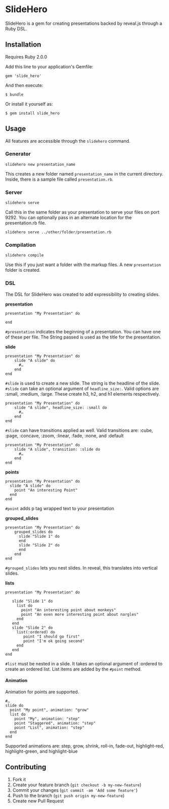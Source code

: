 # SlideHero

SlideHero is a gem for creating presentations backed by reveal.js through a 
Ruby DSL. 

## Installation

Requires Ruby 2.0.0

Add this line to your application's Gemfile:

    gem 'slide_hero'

And then execute:

    $ bundle

Or install it yourself as:

    $ gem install slide_hero

## Usage
All features are accessible through the `slidehero` command.

### Generator

    slidehero new presentation_name
    
This creates a new folder named `presentation_name` in the current directory. Inside, there is a sample file called `presentation.rb`. 

### Server

    slidehero serve
 
Call this in the same folder as your presentation to serve your files on port 9292. You can optionally pass in an alternate location for the presentation.rb file.

    slidehero serve ../other/folder/presentation.rb
    
### Compilation

    slidehero compile
  
Use this if you just want a folder with the markup files. A new `presentation` folder is created.

### DSL

The DSL for SlideHero was created to add expressibility to creating slides.

**presentation**
    
    
    presentation "My Presentation" do
     
    end

`#presentation` indicates the beginning of a presentation. You can have one of these per file. The String passed is used as the title for the presentation.

**slide**

    presentation "My Presentation" do
        slide "A slide" do
          #…
        end
    end
    
`#slide` is used to create a new slide. The string is the headline of the slide. `#slide` can take an optional argument of `headline_size:`. Valid options are :small, :medium, :large. These create h3, h2, and h1 elements respectively.

    presentation "My Presentation" do
        slide "A slide", headline_size: :small do
          #…
        end
    end
    
`#slide` can have transitions applied as well. Valid transitions are: :cube, :page, :concave, :zoom, :linear, :fade, :none, and :default

    presentation "My Presentation" do
        slide "A slide", transition: :slide do
          #…
        end
    end
    
**points**

    presentation "My Presentation" do
      slide "A slide" do
        point "An interesting Point"
      end
    end

`#point` adds p tag wrapped text to your presentation

**grouped_slides**

    presentation "My Presentation" do
        grouped_slides do
          slide "Slide 1" do
          end
          slide "Slide 2" do
          end
        end
    end
    
`#grouped_slides` lets you nest slides. In reveal, this translates into vertical slides.

**lists**


    presentation "My Presentation" do

       slide "Slide 1" do
         list do
           point "An interesting point about monkeys"
           point "An even more interesting point about nargles"
         end
       end
       slide "Slide 2" do
         list(:ordered) do
            point "I should go first"
            point "I'm ok going second"
         end
       end
    end

`#list` must be nested in a slide. It takes an optional argument of :ordered to 
create an ordered list. List items are added by the `#point` method.

#### Animation

Animation for points are supported.

    #…
    slide do 
      point "My point", animation: "grow"
      list do
        point "My", animation: "step"
        point "Staggered", animation: "step"
        point "List", animation: "step"
      end
    end

Supported animations are: step, grow, shrink, roll-in, fade-out, highlight-red, highlight-green, and highlight-blue  

## Contributing

1. Fork it
2. Create your feature branch (`git checkout -b my-new-feature`)
3. Commit your changes (`git commit -am 'Add some feature'`)
4. Push to the branch (`git push origin my-new-feature`)
5. Create new Pull Request
